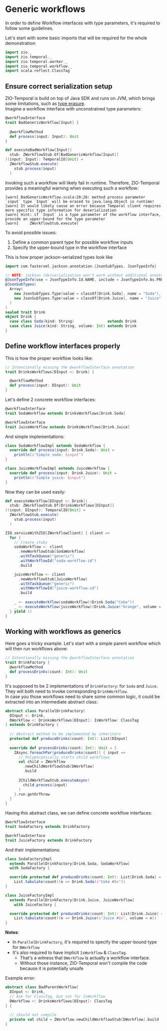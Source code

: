 # Generic workflows
In order to define Workflow interfaces with type parameters, it's required to follow some guidelines.

Let's start with some basic imports that will be required for the whole demonstration:

```scala mdoc:silent
import zio._
import zio.temporal._
import zio.temporal.worker._
import zio.temporal.workflow._
import scala.reflect.ClassTag
```

## Ensure correct serialization setup
ZIO-Temporal is build on top of Java SDK and runs on JVM, which brings some limitations, such as [type erasure](https://docs.oracle.com/javase/tutorial/java/generics/erasure.html).  
Imagine a workflow interface with unconstrained type parameters:

```scala mdoc
@workflowInterface
trait BadGenericWorkflow[Input] {
  
  @workflowMethod
  def process(input: Input): Unit
}

def executeBadWorkflow[Input](
  stub: ZWorkflowStub.Of[BadGenericWorkflow[Input]]
)(input: Input): TemporalIO[Unit] =
  ZWorkflowStub.execute(
    stub.process(input)
  )
```

Invoking such a workflow will likely fail in runtime. Therefore, ZIO-Temporal provides a meaningful warning when executing such a workflow:
```
[warn] BadGenericWorkflow.scala:20:26: method process parameter `input` type `Input` will be erased to java.lang.Object in runtime!
[warn] It would likely cause an error because Temporal client requires more specific type information for deserialization
[warn] Hint: if `Input` is a type parameter of the workflow interface, provide an upper-bound for the type parameter
[warn]     ZWorkflowStub.execute(
```

To avoid possible issues:
1. Define a common parent type for possible workflow inputs
2. Specify the upper-bound type in the workflow interface


This is how proper jackson-serialized types look like
```scala mdoc
import com.fasterxml.jackson.annotation.{JsonSubTypes, JsonTypeInfo}

// NOTE: jackson (de)serialization won't work without additional annotations
@JsonTypeInfo(use = JsonTypeInfo.Id.NAME, include = JsonTypeInfo.As.PROPERTY, property = "type")
@JsonSubTypes(
  Array(
    new JsonSubTypes.Type(value = classOf[Drink.Soda], name = "Soda"),
    new JsonSubTypes.Type(value = classOf[Drink.Juice], name = "Juice")
  )
)
sealed trait Drink
object Drink {
  case class Soda(kind: String)               extends Drink
  case class Juice(kind: String, volume: Int) extends Drink
}
```

## Define workflow interfaces properly
This is how the proper workflow looks like:

```scala mdoc:silent
// Intentionally missing the @workflowInterface annotation
trait DrinksWorkflows[DInput <: Drink] {

  @workflowMethod
  def process(input: DInput): Unit
}
```

Let's define 2 concrete workflow interfaces:

```scala mdoc:silent
@workflowInterface
trait SodaWorkflow extends DrinksWorkflows[Drink.Soda]

@workflowInterface
trait JuiceWorkflow extends DrinksWorkflows[Drink.Juice]
```

And simple implementations:
```scala mdoc:silent
class SodaWorkflowImpl extends SodaWorkflow {
  override def process(input: Drink.Soda): Unit =
    println(s"Simple soda: $input")
}

class JuiceWorkflowImpl extends JuiceWorkflow {
  override def process(input: Drink.Juice): Unit =
    println(s"Simple juice: $input")
}
```

Now they can be used easily:

```scala mdoc:silent
def executeWorkflow[DInput <: Drink](
  stub: ZWorkflowStub.Of[DrinksWorkflows[DInput]]
)(input: DInput): TemporalIO[Unit] =
  ZWorkflowStub.execute(
    stub.process(input)
  )

ZIO.serviceWithZIO[ZWorkflowClient] { client =>
  for {
    // Create stubs
    sodaWorkflow <- client
      .newWorkflowStub[SodaWorkflow]
      .withTaskQueue("generic")
      .withWorkflowId("soda-workflow-id")
      .build

    juiceWorkflow <- client
      .newWorkflowStub[JuiceWorkflow]
      .withTaskQueue("generic")
      .withWorkflowId("juice-workflow-id")
      .build
    
    _ <- executeWorkflow(sodaWorkflow)(Drink.Soda("Coke"))
    _ <- executeWorkflow(juiceWorkflow)(Drink.Juice("Orange", volume = 2))
  } yield ()
}
```

## Working with workflows as generics
Here goes a tricky example. Let's start with a simple parent workflow which will then run workflows above:

```scala mdoc:silent
// Intentionally missing the @workflowInterface annotation
trait DrinkFactory {
  @workflowMethod
  def processDrinks(count: Int): Unit
}
```
It's supposed to be 2 implementations of `DrinkFactory`: for `Soda` and `Juice`. They will both need to invoke corresponding `DrinkWorkflow`.  
In case you those workflows need to share some common logic, it could be extracted into an intermediate abstract class:

```scala mdoc:silent
abstract class ParallelDrinkFactory[
  DInput <: Drink,
  DWorkflow <: DrinksWorkflows[DInput]: IsWorkflow: ClassTag
] extends DrinkFactory {
  
  // Abstract method to be implemented by inheritors
  protected def produceDrinks(count: Int): List[DInput]
  
  override def processDrinks(count: Int): Unit = {
    ZAsync.foreachPar(produceDrinks(count)) { input =>
      // Polymorphically starts child workflows
      val child = ZWorkflow
        .newChildWorkflowStub[DWorkflow]
        .build
      
      ZChildWorkflowStub.executeAsync(
        child.process(input)
      )
    }.run.getOrThrow
  }
}
```

Having this abstract class, we can define concrete workflow interfaces:

```scala mdoc:silent
@workflowInterface
trait SodaFactory extends DrinkFactory

@workflowInterface
trait JuiceFactory extends DrinkFactory
```

And their implementations:

```scala mdoc:silent
class SodaFactoryImpl 
  extends ParallelDrinkFactory[Drink.Soda, SodaWorkflow]
  with SodaFactory {

  override protected def produceDrinks(count: Int): List[Drink.Soda] =
    List.tabulate(count)(n => Drink.Soda(s"Coke #$n"))
}

class JuiceFactoryImpl
  extends ParallelDrinkFactory[Drink.Juice, JuiceWorkflow]
    with JuiceFactory {

  override protected def produceDrinks(count: Int): List[Drink.Juice] =
    List.tabulate(count)(n => Drink.Juice(s"Juice #$n", volume = n))
}
```

**Notes**:
- In `ParallelDrinkFactory`, it's required to specify the upper-bound type for `DWorkflow`
- It's also required to have implicit `IsWorkflow` & `ClassTag`.
  - That's a witness that `DWorkflow` is actually a workflow interface. 
  - Without those instance, ZIO-Temporal won't compile the code because it is potentially unsafe

Example error:
```scala mdoc:fail
abstract class BadParentWorkflow[
  DInput <: Drink, 
  // Ask for ClassTag, but not for IsWorkflow 
  DWorkflow <: DrinksWorkflows[DInput]: ClassTag
] {
  
  // should not compile
  private val child = ZWorkflow.newChildWorkflowStub[DWorkflow].build
}
```
